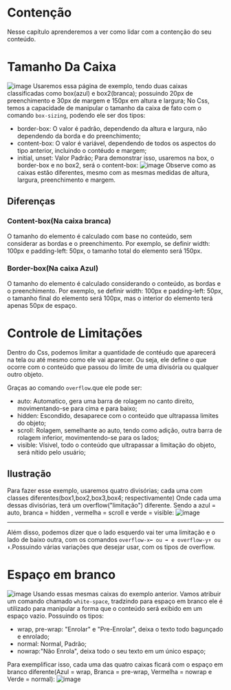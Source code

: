 # Contenção 
Nesse capítulo aprenderemos a ver como lidar com a contenção do seu conteúdo.

# Tamanho Da Caixa 
![image](https://github.com/Karlos-Eduardo-Mrqs/Construcao-Html-Css-Javascript/assets/172524894/4192dd64-b140-49ca-9707-446cc1db1741)
Usaremos essa página de exemplo, tendo duas caixas classificadas como box(azul) e box2(branca); possuindo 20px de preenchimento e 30px de margem e 150px em altura e largura;
No Css, temos a capacidade de manipular o tamanho da caixa de fato com o comando ``box-sizing``, podendo ele ser dos tipos:
- border-box: O valor é padrão, dependendo da altura e largura, não dependendo da borda e do preenchimento;
- content-box: O valor é variável, dependendo de todos os aspectos do tipo anterior, incluindo o contéudo e margem;
- initial, unset: Valor Padrão;
Para demonstrar isso, usaremos na box, o border-box e no box2, será o content-box:
![image](https://github.com/Karlos-Eduardo-Mrqs/Construcao-Html-Css-Javascript/assets/172524894/a85ababc-5744-4756-9b43-700d2ba1ac67)
Observe como as caixas estão diferentes, mesmo com as mesmas medidas de altura, largura, preenchimento e margem.

## Diferenças 

### Content-box(Na caixa branca)
O tamanho do elemento é calculado com base no conteúdo, sem considerar as bordas e o preenchimento. 
Por exemplo, se definir width: 100px e padding-left: 50px, o tamanho total do elemento será 150px.  

### Border-box(Na caixa Azul)
O tamanho do elemento é calculado considerando o conteúdo, as bordas e o preenchimento. 
Por exemplo, se definir width: 100px e padding-left: 50px, o tamanho final do elemento será 100px, 
mas o interior do elemento terá apenas 50px de espaço. 

# Controle de Limitações
Dentro do Css, podemos limitar a quantidade de contéudo que aparecerá na tela ou até mesmo como ele vai aparecer.
Ou seja, ele define o que ocorre com o conteúdo que passou do limite de uma divisória ou qualquer outro objeto.

Graças ao comando ``overflow``.que ele pode ser:
- auto: Automatico, gera uma barra de rolagem no canto direito, movimentando-se para cima e para baixo;
- hidden: Escondido, desaparece com o conteúdo que ultrapassa limites do objeto;
- scroll: Rolagem, semelhante ao auto, tendo como adição, outra barra de rolagem inferior, movimentendo-se para os lados;
- visible: Vísivel, todo o conteúdo que ultrapassar a limitação do objeto, será nítido pelo usuário;
## Ilustração
Para fazer esse exemplo, usaremos quatro divisórias; cada uma com classes diferentes(box1,box2,box3,box4; respectivamente)
Onde cada uma dessas divisórias, terá um overflow("limitação") diferente. Sendo a azul = auto, branca = hidden , vermelha = scroll e verde = visible:
![image](https://github.com/Karlos-Eduardo-Mrqs/Construcao-Html-Css-Javascript/assets/172524894/96adc5e6-aab0-4509-9e1d-35c1de556327)
***
Além disso, podemos dizer que o lado esquerdo vai ter uma limitação e o lado de baixo outra, com os comandos ``overflow-x⬅️ ou ➡️ e overflow-y⬆️ ou ⬇️``.Possuindo várias variações que desejar usar, com os tipos de overflow.

# Espaço em branco 
![image](https://github.com/Karlos-Eduardo-Mrqs/Construcao-Html-Css-Javascript/assets/172524894/96adc5e6-aab0-4509-9e1d-35c1de556327)
Usando essas mesmas caixas do exemplo anterior. Vamos atribuir um comando chamado ``white-space``, tradzindo para espaço em branco ele é utilizado 
para manipular a forma que o conteúdo será exibido em um espaço vazio. Possuindo os tipos:
- wrap, pre-wrap: "Enrolar" e "Pre-Enrolar", deixa o texto todo bagunçado e enrolado;
- normal: Normal, Padrão;
- nowrap:"Não Enrola", deixa todo o seu texto em um único espaço;

Para exemplificar isso, cada uma das quatro caixas ficará com o espaço em branco diferente(Azul = wrap, Branca = pre-wrap, Vermelha = nowrap e Verde = normal):
![image](https://github.com/Karlos-Eduardo-Mrqs/Construcao-Html-Css-Javascript/assets/172524894/127f2b3f-dc54-491a-b6ae-aa41863478c1)

